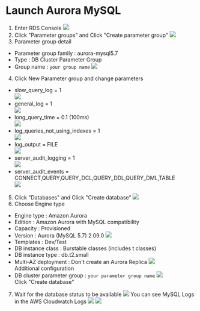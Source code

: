 # Launch Aurora MySQL
1. Enter RDS Console
![](../images/2.2.jpg)
2. Click "Parameter groups" and Click "Create parameter group"
![](../images/2.3.jpg)
3. Parameter group detail
* Parameter group family : aurora-mysql5.7
* Type : DB Cluster Parameter Group
* Group name : `your group name`
![](../images/2.4.jpg)
4. Click New Parameter group and change parameters
* slow_query_log = 1  
![](../images/2.5.jpg)
* general_log = 1  
![](../images/2.6.jpg)
* long_query_time = 0.1 (100ms)  
![](../images/2.7.jpg)
* log_queries_not_using_indexes = 1  
![](../images/2.8.jpg)
* log_output = FILE  
![](../images/2.9.jpg)
* server_audit_logging = 1  
![](../images/2.10.jpg)
* server_audit_events = CONNECT,QUERY,QUERY_DCL,QUERY_DDL,QUERY_DML,TABLE  
![](../images/2.11.jpg)
5. Click "Databases" and Click "Create database"
![](../images/2.12.jpg)
6. Choose Engine type
* Engine type : Amazon Aurora
* Edition : Amazon Aurora with MySQL compatibility
* Capacity : Provisioned
* Version : Aurora (MySQL 5.7) 2.09.0
![](../images/2.13.jpg)
* Templates : Dev/Test
* DB instance class : Burstable classes (includes t classes)
* DB instance type : db.t2.small
* Multi-AZ deployment : Don't create an Aurora Replica
![](../images/2.15.jpg)  
Additional configuration
* DB cluster parameter group : `your parameter group name`
![](../images/2.16.jpg)  
Click "Create database"
7. Wait for the database status to be available
![](../images/2.17.jpg)
You can see MySQL Logs in the AWS Cloudwatch Logs
![](../images/2.18.jpg)
![](../images/2.19.jpg)